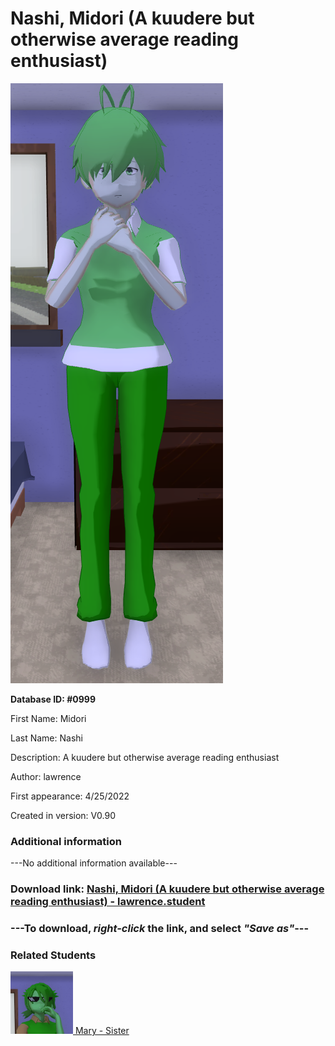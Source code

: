 # Nashi, Midori (A kuudere but otherwise average reading enthusiast)

<img src="../../Files/Images/Nashi, Midori (A kuudere but otherwise average reading enthusiast).png" title="Nashi, Midori (A kuudere but otherwise average reading enthusiast) - lawrence">

**Database ID: #0999**

First Name: Midori

Last Name: Nashi

Description: A kuudere but otherwise average reading enthusiast

Author: lawrence

First appearance: 4/25/2022

Created in version: V0.90

### Additional information

---No additional information available---

### Download link: <a href="https://raw.githubusercontent.com/Arbiter1223/Daigaku-Gurashi-Custom-Students/master/Files/Student%20Files/Nashi%2C%20Midori%20(A%20kuudere%20but%20otherwise%20average%20reading%20enthusiast)%20-%20lawrence.student">Nashi, Midori (A kuudere but otherwise average reading enthusiast) - lawrence.student</a>

### ---**To download, _right-click_ the link, and select _"Save as"_**---

### Related Students

<a href="Jane, Mary (A 420 year old plant person).md"><img src="../../Files/Thumbs/Jane, Mary (A 420 year old plant person).png" height="100" width="100" title="Jane, Mary (A 420 year old plant person) - lawrence, V1.00"></a><a href="Jane, Mary (A 420 year old plant person).md"> Mary - Sister</a>

